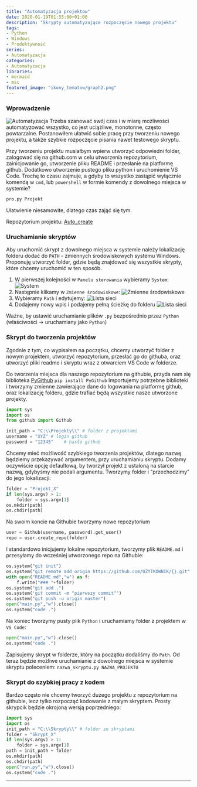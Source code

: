 ```yaml
---
title: "Automatyzacja projektow"
date: 2020-01-19T01:55:00+01:00
description: "Skrypty automatyzujące rozpoczęcie nowego projektu"
tags:
- Python
- Windows
- Produktywność
series:
- Automatyzacja
categories:
- Automatyzacja
libraries:
- mermaid
- msc
featured_image: "ikony_tematow/graph2.png"
---
```

### Wprowadzenie
![Automatyzacja](/images/ikony_tematow/graph2.png) 
Trzeba szanować swój czas i w miarę możliwości automatyzować wszystko, co jest uciążliwe, monotonne, często powtarzalne. 
Postanowiłem ułatwić sobie pracę przy tworzeniu nowego projektu, a także szybkie rozpoczęcie pisania nawet testowego skryptu.

Przy tworzeniu projektu musiałbym wpierw utworzyć odpowiedni folder, zalogować się na github.com w celu utworzenia repozytorium, zainicjowanie go, utworzenie pliku README i przesłanie na platformę github. Dodatkowo utworzenie pustego pliku python i uruchomienie VS Code.
Trochę to czasu zajmuje, a gdyby to wszystko zastąpić wyłącznie komendą w `cmd`, lub `powershell` w formie komendy z dowolnego miejsca w systemie?
```bash
pro.py Projekt
```
Ułatwienie niesamowite, dlatego czas zająć się tym.

Repozytorium projektu: [Auto_create](https://github.com/RL89pl/Auto_create)

### Uruchamianie skryptów

Aby uruchomić skrypt z dowolnego miejsca w systemie należy lokalizację folderu dodać do `PATH` - zmiennych środowiskowych systemu Windows.
Proponuję utworzyć folder, gdzie będą znajdować się wszystkie skrypty, które chcemy uruchomić w ten sposób.

1. W pierwszej kolejności w `Panelu sterowania` wybieramy `System`:
![System](/images/scrsht/automatyzacja_projektow/1.PNG) 
2. Następnie klikamy w `Zmienne środowiskowe`:
![Zmienne środowiskowe](/images/scrsht/automatyzacja_projektow/2.PNG) 
3. Wybieramy `Path` i edytujemy:
![Lista sieci](/images/scrsht/automatyzacja_projektow/3.PNG)
4. Dodajemy nowy wpis i podajemy pełną ścieżkę do folderu 
![Lista sieci](/images/scrsht/automatyzacja_projektow/4.PNG) 

Ważne, by ustawić uruchamianie plików `.py` bezpośrednio przez `Python` (właściwości -> uruchamiany jako `Python`)

### Skrypt do tworzenia projektów

Zgodnie z tym, co wypisałem na początku, chcemy utworzyć folder z nowym projektem, utworzyć repozytorium, przesłać go do githuba, 
oraz utworzyć pliki readme i skryptu wraz z otwarciem VS Code w folderze.

Do tworzenia miejsca dla naszego repozytorium na githubie, przyda nam się biblioteka [PyGithub](https://pygithub.readthedocs.io/en/latest/index.html)
`pip install PyGithub`
Importujemy potrzebne biblioteki i tworzymy zmienne zawierające dane do logowania na platformę github, oraz lokalizację folderu, gdzie trafiać będą wszystkie nasze utworzone projekty.
```python
import sys
import os
from github import Github

init_path = "C:\\Projekty\\" # folder z projektami
username = "XYZ" # login github
password = "12345"    # hasło github
```
Chcemy mieć możliwość szybkiego tworzenia projektów, dlatego nazwę będziemy przekazywać argumentem, przy uruchamianiu skryptu. 
Dodamy oczywiście opcję defaultową, by tworzył projekt z ustaloną na starcie nazwą, gdybyśmy nie podali argumentu.
Tworzymy folder i "przechodzimy" do jego lokalizacji:
```python
folder = "Projekt_X"
if len(sys.argv) > 1:
    folder = sys.argv[1]
os.mkdir(path) 
os.chdir(path)
```
Na swoim koncie na Githubie tworzymy nowe repozytorium
```python
user = Github(username, password).get_user()
repo = user.create_repo(folder)
```
I standardowo inicjujemy lokalne repozytorium, tworzymy plik `README.md` i przesyłamy do wcześniej utworzonego repo na Githubie:
```python
os.system("git init")
os.system("git remote add origin https://github.com/UŻYTKOWNIK/{}.git".format(folder))
with open("README.md","w") as f:
    f.write("### "+folder)
os.system("git add .")
os.system('git commit -m "pierwszy commit"')
os.system("git push -u origin master")
open("main.py","w").close()
os.system("code .")
```
Na koniec tworzymy pusty plik `Python` i uruchamiamy folder z projektem w `VS Code`:
```python
open("main.py","w").close()
os.system("code .")
```
Zapisujemy skrypt w folderze, który na początku dodaliśmy do `Path`. 
Od teraz będzie możliwe uruchamianie z dowolnego miejsca w systemie skryptu poleceniem:
`nazwa_skryptu.py NAZWA_PROJEKTU`

### Skrypt do szybkiej pracy z kodem
Bardzo często nie chcemy tworzyć dużego projektu z repozytorium na githubie, 
lecz tylko rozpocząć kodowanie z małym skryptem.
Prosty skrypcik będzie okrojoną wersją poprzedniego:

```python
import sys
import os
init_path = "C:\\Skrypty\\" # folder ze skryptami
folder = "Skrypt_X"
if len(sys.argv) > 1:
    folder = sys.argv[1]
path = init_path + folder
os.mkdir(path) 
os.chdir(path)
open("run.py","w").close()
os.system("code .")
```
---